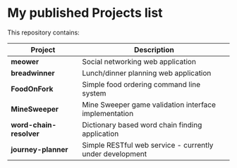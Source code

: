 # My published Projects list

This repository contains:

| Project | Description |
| ------- | ----------- |
| **meower** | Social networking web application |
| **breadwinner** | Lunch/dinner planning web application |
| **FoodOnFork** | Simple food ordering command line system |
| **MineSweeper** | Mine Sweeper game validation interface implementation |
| **word-chain-resolver** | Dictionary based word chain finding application |
| **journey-planner** | Simple RESTful web service - currently under development |

